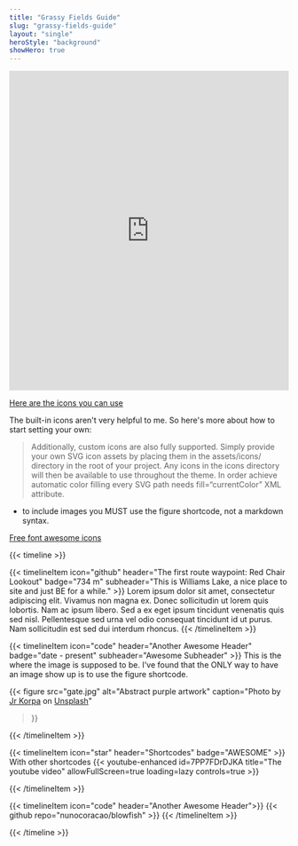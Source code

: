 ```yaml
---
title: "Grassy Fields Guide"
slug: "grassy-fields-guide"
layout: "single"
heroStyle: "background"
showHero: true
---
```

<iframe width="100%" height="576" src="https://maphub.net/embed_h/rLZ6kQntzMt34k3U?panel=1&panel_closed=1&geolocation=1&directions=1&autoplay=1" frameborder="0" allow="geolocation"></iframe>

[Here are the icons you can use](https://blowfish.page/samples/icons/ "icons")

The built-in icons aren't very helpful to me. So here's more about how to start setting your own:

>Additionally, custom icons are also fully supported. Simply provide your own SVG icon assets by placing them in the assets/icons/ directory in the root of your project. Any icons in the icons directory will then be available to use throughout the theme. In order achieve automatic color filling every SVG path needs fill=“currentColor” XML attribute.

- to include images you MUST use the figure shortcode, not a markdown syntax.

[Free font awesome icons](https://fontawesome.com/search?q=free&o=r&m=free "Free font awesome icons")

{{< timeline >}}

{{< timelineItem icon="github" header="The first route waypoint: Red Chair Lookout" badge="734 m" subheader="This is Williams Lake, a nice place to site and just BE for a while." >}}
Lorem ipsum dolor sit amet, consectetur adipiscing elit. Vivamus non magna ex. Donec  sollicitudin ut lorem quis lobortis. Nam ac ipsum libero. Sed a ex eget ipsum tincidunt venenatis quis sed nisl. Pellentesque sed urna vel odio consequat tincidunt id ut purus. Nam sollicitudin est sed dui interdum rhoncus. 
{{< /timelineItem >}}


{{< timelineItem icon="code" header="Another Awesome Header" badge="date - present" subheader="Awesome Subheader" >}}
This is the where the image is supposed to be. I've found that the ONLY way to have an image show up is to use the figure shortcode.

{{< figure
    src="gate.jpg"
    alt="Abstract purple artwork"
    caption="Photo by [Jr Korpa](https://unsplash.com/@jrkorpa) on [Unsplash](https://unsplash.com/)"
>}}


{{< /timelineItem >}}

{{< timelineItem icon="star" header="Shortcodes" badge="AWESOME" >}}
With other shortcodes
{{< youtube-enhanced id=7PP7FDrDJKA title="The youtube video" allowFullScreen=true loading=lazy controls=true >}}

{{< /timelineItem >}}

{{< timelineItem icon="code" header="Another Awesome Header">}}
{{< github repo="nunocoracao/blowfish" >}}
{{< /timelineItem >}}

{{< /timeline >}}

